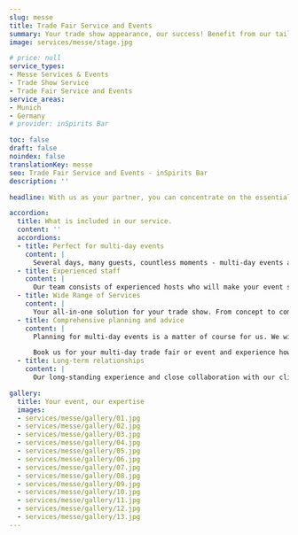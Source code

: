 ```yaml
---
slug: messe
title: Trade Fair Service and Events
summary: Your trade show appearance, our success! Benefit from our tailored trade show service in the vicinity of the Munich trade fair.
image: services/messe/stage.jpg

# price: null
service_types:
- Messe Services & Events
- Trade Show Service
- Trade Fair Service and Events
service_areas:
- Munich
- Germany
# provider: inSpirits Bar

toc: false
draft: false
noindex: false
translationKey: messe
seo: Trade Fair Service and Events - inSpirits Bar
description: ''

headline: With us as your partner, you can concentrate on the essentials, the conversations with your guests!

accordion:
  title: What is included in our service.
  content: ''
  accordions:
  - title: Perfect for multi-day events
    content: |
      Several days, many guests, countless moments - multi-day events are dynamic and require flexibility and quick decisions. This is exactly where we come into play. Our short decision-making processes and high level of cooperation enable us to cater to all wishes and special requirements and ensure that your event runs smoothly.
  - title: Experienced staff
    content: |
      Our team consists of experienced hosts who will make your event special. Courtesy and a warm welcome are our top priorities. Thanks to our multilingual staff, we ensure that every guest feels at home
  - title: Wide Range of Services
    content: |
      Your all-in-one solution for your trade show. From concept to completion – we handle everything. Whether it's a coffee break, lunch, or an after-work drink, we have the perfect solution for you.
  - title: Comprehensive planning and advice
    content: |
      Planning for multi-day events is a matter of course for us. We will inform you in advance about all the necessary special features, such as sufficient storage space, cooling facilities and much more. So you can be sure that everything is perfectly prepared and your event will be a complete success.

      Book us for your multi-day trade fair or event and experience how we can turn your event into an unforgettable experience with our mobile bar!
  - title: Long-term relationships
    content: |
      Our long-standing experience and close collaboration with our clients have led to many of them becoming repeat customers. This trust allows us to continuously improve our services and tailor them to the specific needs of each client. As a result, we can easily handle even the largest projects.

gallery:
  title: Your event, our expertise
  images:
  - services/messe/gallery/01.jpg
  - services/messe/gallery/02.jpg
  - services/messe/gallery/03.jpg
  - services/messe/gallery/04.jpg
  - services/messe/gallery/05.jpg
  - services/messe/gallery/06.jpg
  - services/messe/gallery/07.jpg
  - services/messe/gallery/08.jpg
  - services/messe/gallery/09.jpg
  - services/messe/gallery/10.jpg
  - services/messe/gallery/11.jpg
  - services/messe/gallery/12.jpg
  - services/messe/gallery/13.jpg
---
```

